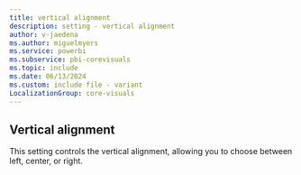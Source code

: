 ```yaml
---
title: vertical alignment
description: setting - vertical alignment
author: v-jaedena
ms.author: miguelmyers
ms.service: powerbi
ms.subservice: pbi-corevisuals
ms.topic: include
ms.date: 06/13/2024
ms.custom: include file - variant
LocalizationGroup: core-visuals
---
```

## Vertical alignment

This setting controls the vertical alignment, allowing you to choose between left, center, or right.
